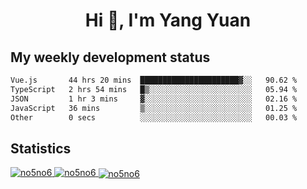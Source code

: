 <h1 align="center">Hi 👋, I'm Yang Yuan</h1>


## My weekly development status
<!--START_SECTION:waka-->

```txt
Vue.js       44 hrs 20 mins  ██████████████████████▓░░   90.62 %
TypeScript   2 hrs 54 mins   █▒░░░░░░░░░░░░░░░░░░░░░░░   05.94 %
JSON         1 hr 3 mins     ▓░░░░░░░░░░░░░░░░░░░░░░░░   02.16 %
JavaScript   36 mins         ▒░░░░░░░░░░░░░░░░░░░░░░░░   01.25 %
Other        0 secs          ░░░░░░░░░░░░░░░░░░░░░░░░░   00.03 %
```

<!--END_SECTION:waka-->

## Statistics
<a href="https://github.com/anuraghazra/github-readme-stats">
  <img src="https://github-readme-stats.vercel.app/api/top-langs/?username=no5no6&theme=dracula" alt="no5no6">
</a>
<a href="https://github.com/anuraghazra/github-readme-stats">
  <img src="https://github-readme-stats.vercel.app/api?username=no5no6&show_icons=true&theme=dracula&line_height=40" alt="no5no6">
</a>
<a href="https://github.com/anuraghazra/github-readme-stats">
  <img align="center" src="https://github-readme-streak-stats.herokuapp.com/?user=no5no6&theme=dracula" alt="no5no6" />
</a>